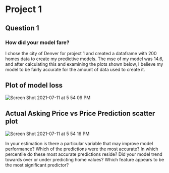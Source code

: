 # Project 1

## Question 1
### How did your model fare?
I chose the city of Denver for project 1 and created a dataframe with 200 homes data to create my predictive models. The mse of my model was 14.6, and after calculating this and examining the plots shown below, I believe my model to be fairly accurate for the amount of data used to create it. 

## Plot of model loss
![Screen Shot 2021-07-11 at 5 54 09 PM](https://user-images.githubusercontent.com/60228369/125211954-17e88780-e278-11eb-92c9-f56524535df9.png)

## Actual Asking Price vs Price Prediction scatter plot
![Screen Shot 2021-07-11 at 5 54 16 PM](https://user-images.githubusercontent.com/60228369/125211956-18811e00-e278-11eb-9a35-036b6dccfa33.png)



In your estimation is there a particular variable that may improve model performance?
Which of the predictions were the most accurate? In which percentile do these most accurate predictions reside? Did your model trend towards over or under predicting home values?
Which feature appears to be the most significant predictor?
